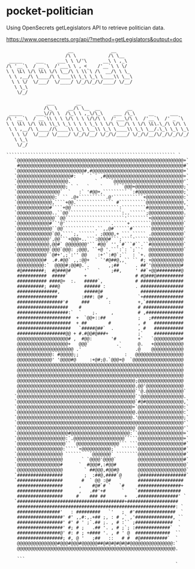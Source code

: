 # pocket-politician

Using OpenSecrets getLegislators API to retrieve politician data.

https://www.opensecrets.org/api/?method=getLegislators&output=doc


```
                       __              __      
                      /\ \            /\ \__   
 _____     ___     ___\ \ \/'\      __\ \ ,_\  
/\ '__`\  / __`\  /'___\ \ , <    /'__`\ \ \/  
\ \ \L\ \/\ \L\ \/\ \__/\ \ \\`\ /\  __/\ \ \_ 
 \ \ ,__/\ \____/\ \____\\ \_\ \_\ \____\\ \__\
  \ \ \/  \/___/  \/____/ \/_/\/_/\/____/ \/__/
   \ \_\                                       
    \/_/         
    
               ___        __                                        
              /\_ \    __/\ \__  __          __                     
 _____     ___\//\ \  /\_\ \ ,_\/\_\    ___ /\_\     __      ___    
/\ '__`\  / __`\\ \ \ \/\ \ \ \/\/\ \  /'___\/\ \  /'__`\  /' _ `\  
\ \ \L\ \/\ \L\ \\_\ \_\ \ \ \ \_\ \ \/\ \__/\ \ \/\ \L\.\_/\ \/\ \ 
 \ \ ,__/\ \____//\____\\ \_\ \__\\ \_\ \____\\ \_\ \__/.\_\ \_\ \_\
  \ \ \/  \/___/ \/____/ \/_/\/__/ \/_/\/____/ \/_/\/__/\/_/\/_/\/_/
   \ \_\                                                            
    \/_/                                                            

```
```
``````````````````````````````````````````````````````````````` `  
   `@@@@@@@@@@@@@@@@@@@@@@@@@@@@@@@@@@@@@@@@@@@@@@@@@@@@@@@@@@@@@@+`  
    #@@@@@@@@@@@@@@@@@@@@@@@@@@@@@@@@@@@@@@@@@@@@@@@@@@@@@@@@@@@@@#`  
   `@@@@@@@@@@@@@@@@@@@@@@@@@#,#@@@@@@@@@@@@@@@@@@@@@@@@@@@@@@@@@@+`  
   `@@@@@@@@@@@@@@@@@@@@#:  `  ` ` ,#@@@@@@@@@@@@@@@@@@@@@@@@@@@@@+`  
   `@@@@@@@@@@@@@@@@@@@.         `     `@@@@@@@@@@@@@@@@@@@@@@@@@@'`  
   `@@@@@@@@@@@@@@@@@@; ` `   `    `    `` `@@@+@@@@@@@@@@@@@@@@@@;`  
   `@@@@@@@@@@@@@@@@`  `   :` '#@@+,````````` `:#@@@@@@@@@@@@@@@@@;`  
   `@@@@@@@@@@@@@@:` `` .@+``````````.@'```````````+@@@@@@@@@@@@@@:`  
   `@@@@@@@@@@@@@,````+@@.`````````````` #``````````@@@@@@@@@@@@@@,`  
   `@@@@@@@@@@@@#````+@@``````````````````:`````````#@@@@@@@@@@@@@,`  
   `@@@@@@@@@@@@@..``@@````````````````````:..``````;@@@@@@@@@@@@@.   
   `@@@@@@@@@@@@@@``@@``````````````````````'````````+@@@@@@@@@@@@`   
   `@@@@@@@@@@@@#``'@'`````````````````.`````+````````@@@@@@@@@@@@`   
   `@@@@@@@@@@@@@``@@````````````.``,,@#``````#```````@@@@@@@@@@@@`   
   `@@@@@@@@@@@@@`@@,````;,``````. ;@@@@,+ ```,````` .@@@@@@@@@@@@`   
   `@@@@@@@@@@@@',@@```+@@@+..```:@@@@#```;````'`````@@@@@@@@@@@@@`   
   `@@@@@@@@@@@@,@@#` @@@@@@@@'`` #@@` '',`#```#``.``#@@@@@@@@@@@@`   
   `@@@@@@@@@@@@`@@@`@@@: ;@@@, ``+@ '.```:`: `;``'  @@@@@@@@@@@@@`   
   `@@@@@@@@@@@``@#+',;`:'' @@    :+'`:#@`;``  : `+. @@@@@@@@@@@@@    
    @@@@@@@@@@#  .#.#@@` ,,:@@+  ` `'#@##@,,`` `` #; +@@@@@@@@@@@@    
    @@@@@@@@@@:`  @@@@#;@@#@.`.       ,;##  `   . ##`'@@@@@@@@@@@#    
    #@########;  #@###@#     '`   `    ;##,     ' ##`+@@#########@    
    ###########  #####`      +                  # #@###@##########    
    ########### ####@+  :.   #####`,            # ################    
    ##########; ###@         ###### :           . ################    
    ###############,         #####@#              ################    
    ###############         :###: @# ,           `+###############    
    #################'#     ###       :          +,`##############    
    ###################    #                     # ###############    
    ###################:`  `    ;.     ,         # ,##############    
    ####################  +  `@@+::##            ;   ;############    
    ####################  + ##        #          , #   ###########    
    ####################   `#####@##`  .         , #   ###########    
    ##################@@ + #.#@@#@###+           ;`    ###########    
    @@@@@@@@@@@@@@@@@@@# ,  #@@:       '#        +`   `@@@@@@@@@@#    
    @@@@@@@@@@@@@@@@@@@+   @@@`          .`      @.   +@@@@@@@@@@@    
    @@@@@@@@@@@@@@@@@@@@@ .'              `     .@    @@@@@@@@@@@@    
    @@@@@@@@@@@@@: #@@@@@;;                 :   @@@@@@@@@@@@@@@@@@    
    @@@@@@@@@@@@@' '@@@@#@     :+@#;@.`@@@+@  `@@@@@@@@@@@@@@@@@@@    
    @@@@@@@@@@@@@@@@@@@@@@@@@@@@@@@@@@@@@@@@@@@@@@@@@@@@@@@@@@@@@@    
    @@@@@@@@@@@@@@@@@@@@@@@@@@@@@@@@@@@@@@@@@@@@@@@@@@@@@@@@@@@@@@    
    @@@@@@@@@@@@@@@@@@@@@@@@@@@@@@@@@@@@@@@@@@@@@@@@@@@@@@@@@@@@@@    
    @@@@@@@@@@@@@@@@@@@@@@@@@@@@@@@@@@@@@@@@@@@@;@@@@@@@@@@@@@@@@@    
    @@@@@@@@@@@@@@@@@@@@@@@@@@@@@@@@@@@@@@@@@@@@.@@'@@@@@@@@@@@@@@    
    @@@@@@@@@@@@@@@@@@@@@@@@@@@@@@@@@@@@@@@@@@@@`'@.@@@@@@@@@@@@@@`   
   `@@@@@@@@@@@@@@@@@@@@@@@@@@@@@@@@@@@@@@@@@@@@`'@@@@@@@@@@@@@@@@.   
   `@@@@@@@@@@@@@@@@@@@@@@@@@@@@@@@@@@@@@@@@@@@@`#@#@@@@@@@@@@@@@@,`  
   `@@@@@@@@@@@@@@@@@@@@@@@@@@@@@@@@@@@@@@@@@@@+`@@@@@@@@@@@@@@@@@:`  
   `@@@@@@@@@@@@@@@@@@@@@@@@@@@@@@@@@@@@@@@@@@@@.@@@@@@@@@@@@@@@@@:`  
   `@@@@@@@@@@@@@@@@@@@@@@@@@@@@@@@@@@@@@@@@@@@.'@@@@@@@@@@@@@@@@@;`  
   `@@@@@@@@@@@@@@@@@@@@@@@@@@@@@@@@@@@@@@@@@@@@@@@@@@@@@@@@@@@@@@'`  
   `@@@@@@@@@@@@@@@@@@@@@@@@@@@@@@@@@@@@@@@@@@@@`@@@@@@@@@@@@@@@@@'`  
   `@@@@@@@@@@@@@@@@@@@#@@@@@@@@@@@@@@@@@@@@@@:``@@@@@@@@@@@@@@@@@+`  
   `@@@@@@@@@@@@@@@@@@:`.@@@@@@@@@@@@@@@@@@@`````@@@@@@@@@@@@@@@@@+`  
   `@@@@@@@@@@@@@@@@@@`` `@@@@@@@@@@@@@@@@``` ```@@@@@@@@@@@@@@@@@#`  
   `@@@@@@@@@@@@@@@@@:`````+@@@@@@@@@@@;`  ``````@@@@@@@@@@@@@@@@@#`  
   `@@@@@@@@@@@@@@@@@ ``````   `@@@@@@@` ````````@@@@@@@@@@@@@@@@@#`  
   `@@@@@@@@@@@@@@@@@       ` `@@@@'@@@@`        @@@@@@@@@@@@@@@@@#`  
   `@@@@@@@@@@@@@@@@#      `  #@@@#,:#@@#        @@@@@@@@@@@@@@@@@@`  
   `@@@@@@@@@@@@@@@@@        ` ##@@@,#@@#@       @@@@@@@@@@@@@@@@@@`  
   `#################        ;  :##@,####`@      @#################`  
   `#################       #  ` @@ :@#   `      #################    
    #################      ,    #@#`# `   `#     ################+    
    #################      ,   .##'+#      `    `################     
    #################     #    ### ##       +   .###############' `   
   `########################################+###################      
    ###########################################################: `    
    ################'   : #########   `'   ;  #'###############  `    
    #################' #' ,,#:,.+## ;, : # ,` ,'##############, ``    
    #################' #' # ' ;`.## ;. , # :`` ;##############  `     
    #################' #; # ;   .## '. , # ;`; :#############`  `     
    ################@' #: # ; +#### '. , # ' @  #############  ``     
    #################; #, @ '   ;##   ::   # #  #@##########`  `      
    @@@@@@@@@@@@@@@#@@@#@@@#@@@@@@##@#@#@#@#@#@@@@@@@@@@@@@@@@:`      
    @@@@@@@@@@@@@@@@@@@@@@@@@@@@@@@@@@@@@@@@@@@@@@@@@@@@@@@@@@@.     
    
    ```
                                                               `      
